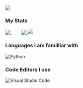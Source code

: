 <img align="center" src="https://readme-typing-svg.herokuapp.com?color=FFFFFF&center=true&vCenter=true&width=600&height=100&lines=Hello+there!;My+name+is+Manojkumar+Palanisamy.;I+am+a+Software+Developer+from+India." />

### My Stats
<a href="#">
  <img align="center" src="https://github-readme-stats.vercel.app/api?username=SmartManoj&count_private=true&theme=radical" />
</a>
&nbsp;&nbsp;&nbsp;&nbsp;&nbsp;&nbsp;&nbsp;
<a href="#">
  <img align="center" src="https://github-readme-stats.vercel.app/api/top-langs/?username=SmartManoj&layout=compact" />
</a>

<img src="https://komarev.com/ghpvc/?username=SmartManoj&style=for-the-badge">


### Languages I am familliar with
![Python](https://www.python.org/static/img/python-logo@2x.png)


### Code Editors I use
![Visual Studio Code](https://img.shields.io/badge/Visual%20Studio%20Code-0078d7.svg?style=for-the-badge&logo=visual-studio-code&logoColor=white)

